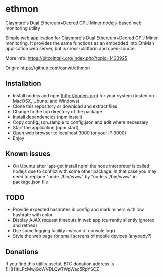 # ethmon
Claymore's Dual Ethereum+Decred GPU Miner nodejs-based web monitoring utility

Simple web application for Claymore's Dual Ethereum+Decred GPU Miner monitoring. It provides the same functions as an embedded into EthMan application web server, but is cross-platform and open-source.

More info: https://bitcointalk.org/index.php?topic=1433925

Origin: https://github.com/osnwt/ethmon

## Installation
* Install nodejs and npm (http://nodejs.org) for your system (tested on MacOSX, Ubuntu and Windows)
* Clone this repository or download and extract files
* Change to the top directory of the package
* Install dependencies (npm install)
* Copy config.json.sample to config.json and edit where necessary
* Start the application (npm start)
* Open web browser to localhost:3000 (or your IP:3000)
* Enjoy

## Known issues
* On Ubuntu after 'apt-get install npm' the node interpreter is called nodejs due to conflict with some other package. In that case you may need to replace "node ./bin/www" by "nodejs ./bin/www" in package.json file

## TODO
* Provide expected hashrates in config and mark miners with low hashrate with color
* Display AJAX request timeouts in web app (currently silently ignored and retried)
* Use some logging facility instead of console.log()
* Style the web page for small screens of mobile devices (anybody?)

## Donations
If you find this utility useful, BTC donation address is 1H811tiLPcMwjGoWVDLQwTWpWaq5RpYSCZ
